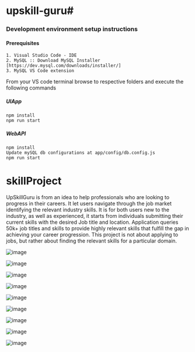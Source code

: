 # upskill-guru#

### Development environment setup instructions

#### Prerequisites
```
1. Visual Studio Code - IDE
2. MySQL :: Download MySQL Installer [https://dev.mysql.com/downloads/installer/]
3. MySQL VS Code extension
```

From your VS code terminal browse to respective folders and execute the following commands

##### UIApp
```
npm install
npm run start
```

##### WebAPI

```
npm install
Update mySQL db configurations at app/config/db.config.js
npm run start
```
# skillProject
UpSkillGuru is from an idea to help professionals who are looking to progress in their careers. It let users navigate through the job market identifying the relevant industry skills. It is for both users new to the industry, as well as experienced, it starts from individuals submitting their current skills with the desired Job title and location. Application queries 50k+ job titles and skills to provide highly relevant skills that fulfill the gap in achieving your career progression. This project is not about applying to jobs, but rather about finding the relevant skills for a particular domain.

![image](https://user-images.githubusercontent.com/1959705/119267026-ee797c80-bba1-11eb-8ba9-720bc40bd114.png)

![image](https://user-images.githubusercontent.com/1959705/119267107-2aacdd00-bba2-11eb-834e-98571d109a70.png)

![image](https://user-images.githubusercontent.com/1959705/119267131-3ac4bc80-bba2-11eb-9580-fddece135709.png)

![image](https://user-images.githubusercontent.com/1959705/119267170-4c0dc900-bba2-11eb-9ba6-2c4c1ccc937d.png)

![image](https://user-images.githubusercontent.com/1959705/119267196-5cbe3f00-bba2-11eb-8069-3ebdea0207e5.png)

![image](https://user-images.githubusercontent.com/1959705/119267214-68116a80-bba2-11eb-92c4-9cbb7addc175.png)

![image](https://user-images.githubusercontent.com/1959705/119267232-7790b380-bba2-11eb-82f2-73be0bf2d185.png)

![image](https://user-images.githubusercontent.com/1959705/119267261-9b53f980-bba2-11eb-81d6-6ab760dcd11f.png)

![image](https://user-images.githubusercontent.com/1959705/119267442-790eab80-bba3-11eb-93f0-9c17aec07f83.png)
